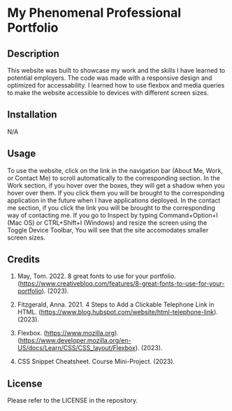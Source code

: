 # My Phenomenal Professional Portfolio

## Description

This website was built to showcase my work and the skills I have learned to potential employers. The code was made with a responsive design and optimized for accessability. I learned how to use flexbox and media queries to make the website accessible to devices with different screen sizes.

## Installation

N/A

## Usage

To use the website, click on the link in the navigation bar (About Me, Work, or Contact Me) to scroll automatically to the corresponding section. In the Work section, if you hover over the boxes, they will get a shadow when you hover over them. If you click them you will be brought to the corresponding application in the future when I have applications deployed. In the contact me section, if you click the link you will be brought to the corresponding way of contacting me. If you go to Inspect by typing Command+Option+I (Mac OS) or CTRL+Shift+I (Windows) and resize the screen using the Toggle Device Toolbar, You will see that the site accomodates smaller screen sizes.

## Credits

1. May, Tom. 2022. 8 great fonts to use for your portfolio. (https://www.creativebloq.com/features/8-great-fonts-to-use-for-your-portfolio). (2023).

2. Fitzgerald, Anna. 2021. 4 Steps to Add a Clickable Telephone Link in HTML. (https://www.blog.hubspot.com/website/html-telephone-link). (2023).

3. Flexbox. (https://www.mozilla.org). (https://www.developer.mozilla.org/en-US/docs/Learn/CSS/CSS_layout/Flexbox). (2023).

4. CSS Snippet Cheatsheet. Course Mini-Project. (2023).


## License

Please refer to the LICENSE in the repository.
